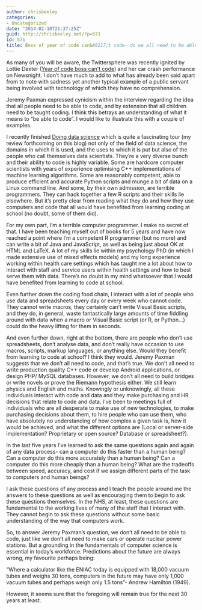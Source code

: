 ```yaml
---
author: chrisbeeley
categories:
- Uncategorized
date: "2014-02-10T21:37:25Z"
guid: http://chrisbeeley.net/?p=571
id: 571
title: Boss of year of code can&#8217;t code- do we all need to be able to code?
---
```


As many of you will be aware, the Twittersphere was recently ignited by Lottie Dexter ([Year of code boss can’t code](http://politicalscrapbook.net/2014/02/tory-boss-of-government-coding-education-initiative-cant-code-lottie-dexter/)) and her car crash performance on Newsnight. I don’t have much to add to what has already been said apart from to note with sadness yet another typical example of a public servant being involved with technology of which they have no comprehension.

Jeremy Paxman expressed cynicism within the interview regarding the idea that all people need to be able to code, and by extension that all children need to be taught coding. I think this betrays an understanding of what it means to “be able to code”. I would like to illustrate this with a couple of examples.

I recently finished [Doing data science](http://shop.oreilly.com/product/0636920028529.do) which is quite a fascinating tour (my review forthcoming on this blog) not only of the field of data science, the domains in which it is used, and the uses to which it is put but also of the people who call themselves data scientists. They’re a very diverse bunch and their ability to code is highly variable. Some are hardcore computer scientists with years of experience optimising C++ implementations of machine learning algorithms. Some are reasonably competent, able to produce efficient and accurate Python scripts and munge a bit of data on a Linux command line. And some, by their own admission, are terrible programmers. They can hack together a few R scripts and their skills lie elsewhere. But it’s pretty clear from reading what they do and how they use computers and code that all would have benefited from learning coding at school (no doubt, some of them did).

For my own part, I’m a terrible computer programmer. I make no secret of that. I have been teaching myself out of books for 5 years and have now reached a point where I’m a competent R programmer (but no more) and can write a bit of Java and JavaScript, as well as being just about OK at HTML and LaTeX. A lot of my skills lie within my psychology PhD (in which I made extensive use of mixed effects models) and my long experience working within health care settings which has taught me a lot about how to interact with staff and service users within health settings and how to best serve them with data. There’s no doubt in my mind whatsoever that I would have benefited from learning to code at school.

Even further down the coding food chain, I interact with a lot of people who use data and spreadsheets every day or every week who cannot code. They cannot write macros, they certainly can’t write Visual Basic scripts, and they do, in general, waste fantastically large amounts of time fiddling around with data when a macro or Visual Basic script (or R, or Python…) could do the heavy lifting for them in seconds.

And even further down, right at the bottom, there are people who don’t use spreadsheets, don’t analyse data, and don’t really have occasion to use macros, scripts, markup languages, or anything else. Would they benefit from learning to code at school? I think they would. Jeremy Paxman suggests that we don’t all need to code, and that’s true. We don’t all need to write production quality C++ code or develop Android applications, or design PHP/ MySQL databases. However, we don’t all need to build bridges or write novels or prove the Riemann hypothesis either. We still learn physics and English and maths. Knowingly or unknowingly, all these individuals interact with code and data and they make purchasing and HR decisions that relate to code and data. I’ve been to meetings full of individuals who are all desperate to make use of new technologies, to make purchasing decisions about them, to hire people who can use them, who have absolutely no understanding of how complex a given task is, how it would be achieved, and what the different options are (Local or server-side implementation? Proprietary or open source? Database or spreadsheet?).

In the last five years I’ve learned to ask the same questions again and again of any data process- can a computer do this faster than a human being? Can a computer do this more accurately than a human being? Can a computer do this more cheaply than a human being? What are the tradeoffs between speed, accuracy, and cost if we assign different parts of the task to computers and human beings?

I ask these questions of any process and I teach the people around me the answers to these questions as well as encouraging them to begin to ask these questions themselves. In the NHS, at least, these questions are fundamental to the working lives of many of the staff that I interact with. They cannot begin to ask these questions without some basic understanding of the way that computers work.

So, to answer Jeremy Paxman’s question, we don’t all need to be able to code, just like we don’t all need to make cars or operate nuclear power stations. But a grounding in the fundamentals of computer science is essential in today’s workforce. Predictions about the future are always wrong, my favourite perhaps being:

“Where a calculator like the ENIAC today is equipped with 18,000 vacuum tubes and weighs 30 tons, computers in the future may have only 1,000 vacuum tubes and perhaps weigh only 1.5 tons”- Andrew Hamilton (1949).

However, it seems sure that the foregoing will remain true for the next 30 years at least.